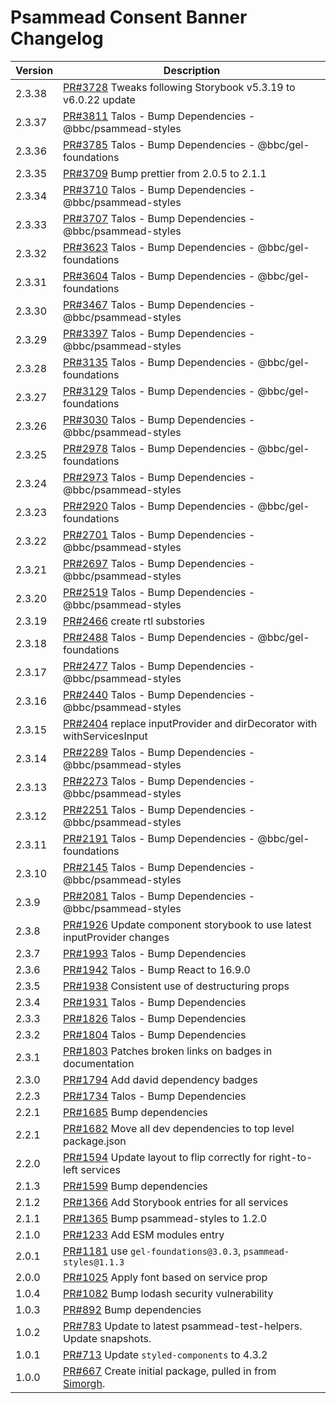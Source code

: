 # Psammead Consent Banner Changelog

<!-- prettier-ignore -->
| Version | Description |
|---------|-------------|
| 2.3.38 | [PR#3728](https://github.com/bbc/psammead/pull/3728) Tweaks following Storybook v5.3.19 to v6.0.22 update |
| 2.3.37 | [PR#3811](https://github.com/bbc/psammead/pull/3811) Talos - Bump Dependencies - @bbc/psammead-styles |
| 2.3.36 | [PR#3785](https://github.com/bbc/psammead/pull/3785) Talos - Bump Dependencies - @bbc/gel-foundations |
| 2.3.35 | [PR#3709](https://github.com/bbc/psammead/pull/3709) Bump prettier from 2.0.5 to 2.1.1 |
| 2.3.34 | [PR#3710](https://github.com/bbc/psammead/pull/3710) Talos - Bump Dependencies - @bbc/psammead-styles |
| 2.3.33 | [PR#3707](https://github.com/bbc/psammead/pull/3707) Talos - Bump Dependencies - @bbc/psammead-styles |
| 2.3.32 | [PR#3623](https://github.com/bbc/psammead/pull/3623) Talos - Bump Dependencies - @bbc/gel-foundations |
| 2.3.31 | [PR#3604](https://github.com/bbc/psammead/pull/3604) Talos - Bump Dependencies - @bbc/gel-foundations |
| 2.3.30 | [PR#3467](https://github.com/bbc/psammead/pull/3467) Talos - Bump Dependencies - @bbc/psammead-styles |
| 2.3.29 | [PR#3397](https://github.com/bbc/psammead/pull/3397) Talos - Bump Dependencies - @bbc/psammead-styles |
| 2.3.28 | [PR#3135](https://github.com/bbc/psammead/pull/3135) Talos - Bump Dependencies - @bbc/gel-foundations |
| 2.3.27 | [PR#3129](https://github.com/bbc/psammead/pull/3129) Talos - Bump Dependencies - @bbc/gel-foundations |
| 2.3.26 | [PR#3030](https://github.com/bbc/psammead/pull/3030) Talos - Bump Dependencies - @bbc/psammead-styles |
| 2.3.25 | [PR#2978](https://github.com/bbc/psammead/pull/2978) Talos - Bump Dependencies - @bbc/gel-foundations |
| 2.3.24 | [PR#2973](https://github.com/bbc/psammead/pull/2973) Talos - Bump Dependencies - @bbc/psammead-styles |
| 2.3.23 | [PR#2920](https://github.com/bbc/psammead/pull/2920) Talos - Bump Dependencies - @bbc/gel-foundations |
| 2.3.22 | [PR#2701](https://github.com/bbc/psammead/pull/2701) Talos - Bump Dependencies - @bbc/psammead-styles |
| 2.3.21 | [PR#2697](https://github.com/bbc/psammead/pull/2697) Talos - Bump Dependencies - @bbc/psammead-styles |
| 2.3.20 | [PR#2519](https://github.com/bbc/psammead/pull/2519) Talos - Bump Dependencies - @bbc/psammead-styles |
| 2.3.19 | [PR#2466](https://github.com/bbc/psammead/pull/2466) create rtl substories |
| 2.3.18 | [PR#2488](https://github.com/bbc/psammead/pull/2488) Talos - Bump Dependencies - @bbc/gel-foundations |
| 2.3.17 | [PR#2477](https://github.com/bbc/psammead/pull/2477) Talos - Bump Dependencies - @bbc/psammead-styles |
| 2.3.16 | [PR#2440](https://github.com/bbc/psammead/pull/2440) Talos - Bump Dependencies - @bbc/psammead-styles |
| 2.3.15 | [PR#2404](https://github.com/bbc/psammead/pull/2404) replace inputProvider and dirDecorator with withServicesInput |
| 2.3.14 | [PR#2289](https://github.com/bbc/psammead/pull/2289) Talos - Bump Dependencies - @bbc/psammead-styles |
| 2.3.13 | [PR#2273](https://github.com/bbc/psammead/pull/2273) Talos - Bump Dependencies - @bbc/psammead-styles |
| 2.3.12 | [PR#2251](https://github.com/bbc/psammead/pull/2251) Talos - Bump Dependencies - @bbc/psammead-styles |
| 2.3.11 | [PR#2191](https://github.com/bbc/psammead/pull/2191) Talos - Bump Dependencies - @bbc/gel-foundations |
| 2.3.10 | [PR#2145](https://github.com/bbc/psammead/pull/2145) Talos - Bump Dependencies - @bbc/psammead-styles |
| 2.3.9 | [PR#2081](https://github.com/bbc/psammead/pull/2081) Talos - Bump Dependencies - @bbc/psammead-styles |
| 2.3.8 | [PR#1926](https://github.com/bbc/psammead/pull/1926) Update component storybook to use latest inputProvider changes |
| 2.3.7 | [PR#1993](https://github.com/bbc/psammead/pull/1993) Talos - Bump Dependencies |
| 2.3.6 | [PR#1942](https://github.com/bbc/psammead/pull/1942) Talos - Bump React to 16.9.0 |
| 2.3.5 | [PR#1938](https://github.com/bbc/psammead/pull/1938) Consistent use of destructuring props |
| 2.3.4 | [PR#1931](https://github.com/bbc/psammead/pull/1931) Talos - Bump Dependencies |
| 2.3.3 | [PR#1826](https://github.com/bbc/psammead/pull/1826) Talos - Bump Dependencies |
| 2.3.2 | [PR#1804](https://github.com/bbc/psammead/pull/1804) Talos - Bump Dependencies |
| 2.3.1 | [PR#1803](https://github.com/bbc/psammead/pull/1803/) Patches broken links on badges in documentation |
| 2.3.0 | [PR#1794](https://github.com/bbc/psammead/pull/1794) Add david dependency badges |
| 2.2.3 | [PR#1734](https://github.com/bbc/psammead/pull/1734) Talos - Bump Dependencies |
| 2.2.1 | [PR#1685](https://github.com/bbc/psammead/pull/1685) Bump dependencies |
| 2.2.1 | [PR#1682](https://github.com/bbc/psammead/pull/1682) Move all dev dependencies to top level package.json |
| 2.2.0 | [PR#1594](https://github.com/bbc/psammead/pull/1594) Update layout to flip correctly for right-to-left services |
| 2.1.3 | [PR#1599](https://github.com/bbc/psammead/pull/1599) Bump dependencies |
| 2.1.2 | [PR#1366](https://github.com/bbc/psammead/pull/1366) Add Storybook entries for all services |
| 2.1.1 | [PR#1365](https://github.com/bbc/psammead/pull/1365) Bump psammead-styles to 1.2.0 |
| 2.1.0 | [PR#1233](https://github.com/bbc/psammead/pull/1233) Add ESM modules entry |
| 2.0.1 | [PR#1181](https://github.com/bbc/psammead/pull/1181) use `gel-foundations@3.0.3`, `psammead-styles@1.1.3` |
| 2.0.0 | [PR#1025](https://github.com/bbc/psammead/pull/1025) Apply font based on service prop |
| 1.0.4 | [PR#1082](https://github.com/bbc/psammead/pull/1082) Bump lodash security vulnerability |
| 1.0.3 | [PR#892](https://github.com/bbc/psammead/pull/892) Bump dependencies |
| 1.0.2 | [PR#783](https://github.com/bbc/psammead/pull/783) Update to latest psammead-test-helpers. Update snapshots. |
| 1.0.1 | [PR#713](https://github.com/bbc/psammead/pull/713) Update `styled-components` to 4.3.2 |
| 1.0.0 | [PR#667](https://github.com/bbc/psammead/pull/667) Create initial package, pulled in from [Simorgh](https://github.com/BBC-News/simorgh). |
